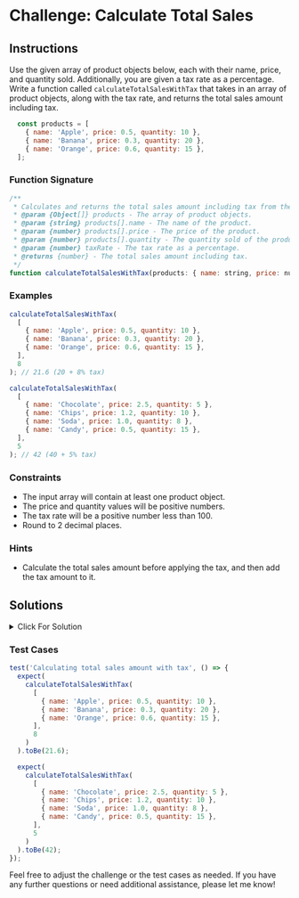 # Challenge: Calculate Total Sales

## Instructions

Use the given array of product objects below, each with their name, price, and quantity sold. Additionally, you are given a tax rate as a percentage. Write a function called `calculateTotalSalesWithTax` that takes in an array of product objects, along with the tax rate, and returns the total sales amount including tax.

```js
  const products = [
    { name: 'Apple', price: 0.5, quantity: 10 },
    { name: 'Banana', price: 0.3, quantity: 20 },
    { name: 'Orange', price: 0.6, quantity: 15 },
  ];
```

### Function Signature

```js
/**
 * Calculates and returns the total sales amount including tax from the input array of products and tax rate.
 * @param {Object[]} products - The array of product objects.
 * @param {string} products[].name - The name of the product.
 * @param {number} products[].price - The price of the product.
 * @param {number} products[].quantity - The quantity sold of the product.
 * @param {number} taxRate - The tax rate as a percentage.
 * @returns {number} - The total sales amount including tax.
 */
function calculateTotalSalesWithTax(products: { name: string, price: number, quantity: number }[], taxRate: number): number;
```

### Examples

```js
calculateTotalSalesWithTax(
  [
    { name: 'Apple', price: 0.5, quantity: 10 },
    { name: 'Banana', price: 0.3, quantity: 20 },
    { name: 'Orange', price: 0.6, quantity: 15 },
  ],
  8
); // 21.6 (20 + 8% tax)

calculateTotalSalesWithTax(
  [
    { name: 'Chocolate', price: 2.5, quantity: 5 },
    { name: 'Chips', price: 1.2, quantity: 10 },
    { name: 'Soda', price: 1.0, quantity: 8 },
    { name: 'Candy', price: 0.5, quantity: 15 },
  ],
  5
); // 42 (40 + 5% tax)
```

### Constraints

- The input array will contain at least one product object.
- The price and quantity values will be positive numbers.
- The tax rate will be a positive number less than 100.
- Round to 2 decimal places.

### Hints

- Calculate the total sales amount before applying the tax, and then add the tax amount to it.

## Solutions

<details>
  <summary>Click For Solution</summary>

This solution calculates the total sales amount including tax by iterating through the products, summing up the product of price and quantity for each product, and then adding the tax amount.

```js
const products = [
  { name: 'Apple', price: 0.5, quantity: 10 },
  { name: 'Banana', price: 0.3, quantity: 20 },
  { name: 'Orange', price: 0.6, quantity: 15 },
];

function calculateTotalSalesWithTax(products, taxRate) {
  const totalSales = products.reduce(
    (sum, product) => sum + product.price * product.quantity,
    0
  );
  const taxAmount = (totalSales * taxRate) / 100;
  const totalSalesWithTax = totalSales + taxAmount;
  return totalSalesWithTax;
}
```

## Explanation

- Calculate the total sales by using the `reduce` method to iterate through the products array, summing up the product of price and quantity for each product.
- Calculate the tax amount by multiplying the total sales by the tax rate and dividing by 100.
- Calculate the total sales including tax by adding the total sales and tax amount together.
- Return the total sales including tax.

</details>

### Test Cases

```js
test('Calculating total sales amount with tax', () => {
  expect(
    calculateTotalSalesWithTax(
      [
        { name: 'Apple', price: 0.5, quantity: 10 },
        { name: 'Banana', price: 0.3, quantity: 20 },
        { name: 'Orange', price: 0.6, quantity: 15 },
      ],
      8
    )
  ).toBe(21.6);

  expect(
    calculateTotalSalesWithTax(
      [
        { name: 'Chocolate', price: 2.5, quantity: 5 },
        { name: 'Chips', price: 1.2, quantity: 10 },
        { name: 'Soda', price: 1.0, quantity: 8 },
        { name: 'Candy', price: 0.5, quantity: 15 },
      ],
      5
    )
  ).toBe(42);
});
```

Feel free to adjust the challenge or the test cases as needed. If you have any further questions or need additional assistance, please let me know!
